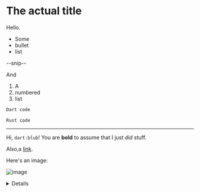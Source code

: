 # The actual title

Hello.

- Some
- bullet
- list

--snip--

And

1. A
2. numbered
3. list

```dart
Dart code
```

```rust
Rust code
```

---

Hi, `dart:blub`! You are **bold** to assume that I just _did_ stuff.

Also,a [link](https://example.com).

Here's an image:

![image](https://cataas.com/cat)

<details>
Raw html?
</details>
